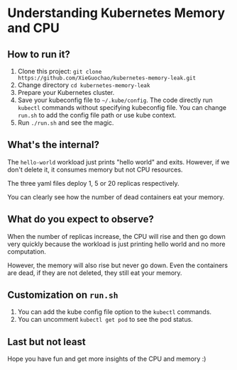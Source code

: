 # Understanding Kubernetes Memory and CPU

## How to run it?

1. Clone this project: `git clone https://github.com/XieGuochao/kubernetes-memory-leak.git`
2. Change directory `cd kubernetes-memory-leak`
3. Prepare your Kubernetes cluster.
4. Save your kubeconfig file to `~/.kube/config`. The code directly run `kubectl` commands without specifying kubeconfig file. You can change `run.sh` to add the config file path or use kube context.
5. Run `./run.sh` and see the magic.

## What's the internal?

The `hello-world` workload just prints "hello world" and exits. However, if we don't delete it, it consumes memory but not CPU resources.

The three yaml files deploy 1, 5 or 20 replicas respectively.

You can clearly see how the number of dead containers eat your memory.

## What do you expect to observe?

When the number of replicas increase, the CPU will rise and then go down very quickly because the workload is just printing hello world and no more computation.

However, the memory will also rise but never go down. Even the containers are dead, if they are not deleted, they still eat your memory.

## Customization on `run.sh`

1. You can add the kube config file option to the `kubectl` commands.
2. You can uncomment `kubectl get pod` to see the pod status.

## Last but not least

Hope you have fun and get more insights of the CPU and memory :)

